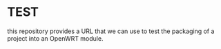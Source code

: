 # TEST
this repository provides a URL that we can use to test the packaging of a project into an OpenWRT module.
